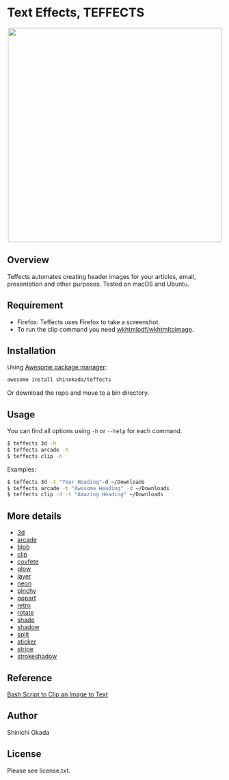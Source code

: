 # Text Effects, TEFFECTS

<p align="center">
<img width="500" src="https://raw.githubusercontent.com/shinokada/teffects/main/images/teffects.png" />

## Overview

Teffects automates creating header images for your articles, email, presentation and other purposes. Tested on macOS and Ubuntu.

## Requirement

- Firefox: Teffects uses Firefox to take a screenshot.
- To run the clip command you need [wkhtmlpdf/wkhtmltoimage](https://wkhtmltopdf.org/downloads.html).

## Installation

Using [Awesome package manager](https://github.com/shinokada/awesome):

```sh
awesome install shinokada/teffects
```

Or download the repo and move to a bin directory.

## Usage

You can find all options using `-h` or `--help` for each command.

```sh
$ teffects 3d -h
$ teffects arcade -h
$ teffects clip -h
```

Examples:

```sh
$ teffects 3d -t "Your Heading"-d ~/Downloads
$ teffects arcade -t "Awesome Heading" -d ~/Downloads
$ teffects clip -d -t "Amazing Heading" ~/Downloads
```

## More details

- [3d](https://github.com/shinokada/teffects/blob/master/docs/3d.md)
- [arcade](https://github.com/shinokada/teffects/blob/master/docs/arcade.md)
- [blob](https://github.com/shinokada/teffects/blob/master/docs/blob.md)
- [clip](https://github.com/shinokada/teffects/blob/master/docs/clip.md)
- [covfete](https://github.com/shinokada/teffects/blob/master/docs/covfete.md)
- [glow](https://github.com/shinokada/teffects/blob/master/docs/glow.md)
- [layer](https://github.com/shinokada/teffects/blob/master/docs/layer.md)
- [neon](https://github.com/shinokada/teffects/blob/master/docs/neon.md)
- [pinchy](https://github.com/shinokada/teffects/blob/master/docs/pinchy.md)
- [popart](https://github.com/shinokada/teffects/blob/master/docs/popart.md)
- [retro](https://github.com/shinokada/teffects/blob/master/docs/retro.md)
- [rotate](https://github.com/shinokada/teffects/blob/master/docs/rotate.md)
- [shade](https://github.com/shinokada/teffects/blob/master/docs/shade.md)
- [shadow](https://github.com/shinokada/teffects/blob/master/docs/shadow.md)
- [split](https://github.com/shinokada/teffects/blob/master/docs/split.md)
- [sticker](https://github.com/shinokada/teffects/blob/master/docs/sticker.md)
- [stripe](https://github.com/shinokada/teffects/blob/master/docs/stripe.md)
- [strokeshadow](https://github.com/shinokada/teffects/blob/master/docs/strokeshadow.md)

## Reference

[Bash Script to Clip an Image to Text](https://medium.com/mkdir-awesome/bash-script-to-clip-an-image-to-text-8adab80a7dfa)

## Author

Shinichi Okada

## License

Please see license.txt.
